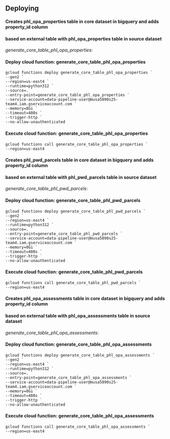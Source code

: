 ## Deploying


#### Creates phl_opa_properties table in core dataset in bigquery and adds property_id column
#### based on external table with phl_opa_properties table in source dataset
_generate_core_table_phl_opa_properties_:

#### Deploy cloud function: generate_core_table_phl_opa_properties
```shell
gcloud functions deploy generate_core_table_phl_opa_properties `
--gen2 `
--region=us-east4 `
--runtime=python312 `
--source=. `
--entry-point=generate_core_table_phl_opa_properties `
--service-account=data-pipeline-user@musa5090s25-team4.iam.gserviceaccount.com `
--memory=8Gi `
--timeout=480s `
--trigger-http `
--no-allow-unauthenticated
```

#### Execute cloud function: generate_core_table_phl_opa_properties
```shell
gcloud functions call generate_core_table_phl_opa_properties `
--region=us-east4
```

#### Creates phl_pwd_parcels table in core dataset in bigquery and adds property_id column
#### based on external table with phl_pwd_parcels table in source dataset
_generate_core_table_phl_pwd_parcels_:

#### Deploy cloud function: generate_core_table_phl_pwd_parcels
```shell
gcloud functions deploy generate_core_table_phl_pwd_parcels `
--gen2 `
--region=us-east4 `
--runtime=python312 `
--source=. `
--entry-point=generate_core_table_phl_pwd_parcels `
--service-account=data-pipeline-user@musa5090s25-team4.iam.gserviceaccount.com `
--memory=8Gi `
--timeout=480s `
--trigger-http `
--no-allow-unauthenticated
```

#### Execute cloud function: generate_core_table_phl_pwd_parcels
```shell
gcloud functions call generate_core_table_phl_pwd_parcels `
--region=us-east4
```

#### Creates phl_opa_assessments table in core dataset in bigquery and adds property_id column
#### based on external table with phl_opa_assessments table in source dataset
_generate_core_table_phl_opa_assessments_:

#### Deploy cloud function: generate_core_table_phl_opa_assessments
```shell
gcloud functions deploy generate_core_table_phl_opa_assessments `
--gen2 `
--region=us-east4 `
--runtime=python312 `
--source=. `
--entry-point=generate_core_table_phl_opa_assessments `
--service-account=data-pipeline-user@musa5090s25-team4.iam.gserviceaccount.com `
--memory=8Gi `
--timeout=480s `
--trigger-http `
--no-allow-unauthenticated
```

#### Execute cloud function: generate_core_table_phl_opa_assessments
```shell
gcloud functions call generate_core_table_phl_opa_assessments `
--region=us-east4
```